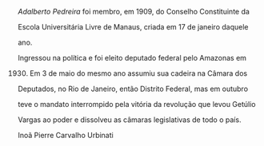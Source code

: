 

*Adalberto Pedreira* foi membro, em 1909, do Conselho Constituinte da

Escola Universitária Livre de Manaus, criada em 17 de janeiro daquele

ano.



Ingressou na política e foi eleito deputado federal pelo Amazonas em

1930. Em 3 de maio do mesmo ano assumiu sua cadeira na Câmara dos

Deputados, no Rio de Janeiro, então Distrito Federal, mas em outubro

teve o mandato interrompido pela vitória da revolução que levou Getúlio

Vargas ao poder e dissolveu as câmaras legislativas de todo o país.



Inoã Pierre Carvalho Urbinati



